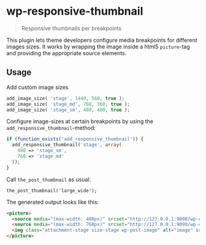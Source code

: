 wp-responsive-thumbnail
=======================

> Responsive thumbnails per breakpoints

This plugin lets theme developers configure media breakpoints for different images sizes.
It works by wrapping the image inside a html5 `picture`-tag and providing the appropriate source elements.

## Usage

Add custom image sizes

```php
add_image_size( 'stage', 1440, 560, true );
add_image_size( 'stage_md', 768, 360, true );
add_image_size( 'stage_sm', 480, 480, true );
```

Configure image-sizes at certain breakpoints by using the `add_responsive_thumbnail`-method:

```php
if (function_exists('add_responsive_thumbnail')) {
  add_responsive_thumbnail('stage', array(
    480 => 'stage_sm',
    768 => 'stage_md'
  ));
}
```

Call `the_post_thumbnail` as usual:

```
the_post_thumbnail('large_wide');
```

The generated output looks like this:

```html
<picture>
  <source media="(max-width: 480px)" srcset="http://127.0.0.1:9090/wp-content/uploads/2016/04/image-480x480.jpg 480w"/>
  <source media="(max-width: 768px)" srcset="http://127.0.0.1:9090/wp-content/uploads/2016/04/image-768x360.jpg 768w"/>
  <img class="attachment-stage size-stage wp-post-image" alt="image" src="http://127.0.0.1:9090/wp-content/uploads/2016/04/image-1440x560.jpg">
</picture>
```